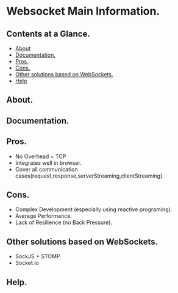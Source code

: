 # Websocket Main Information.





## Contents at a Glance.
* [About](#about)
* [Documentation.](#documentation)
* [Pros.](#pros)
* [Cons.](#cons)
* [Other solutions based on WebSockets.](#other-solutions-based-on-websockets)
* [Help](#help)





## About.





## Documentation.





## Pros.
* No Overhead ~ TCP
* Integrates well in browser.
* Cover all communication cases(request,response,serverStreaming,clientStreaming).





## Cons.
* Complex Development (especially using reactive programing).
* Average Performance.
* Lack of Resilience (no Back Pressure).





## Other solutions based on WebSockets.
* SockJS + STOMP
* Socket.io





## Help.
